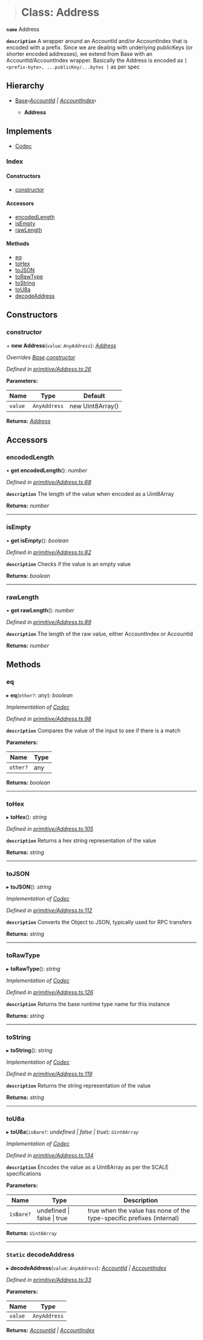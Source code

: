 > # Class: Address

**`name`** Address

**`description`** 
A wrapper around an AccountId and/or AccountIndex that is encoded with a prefix.
Since we are dealing with underlying publicKeys (or shorter encoded addresses),
we extend from Base with an AccountId/AccountIndex wrapper. Basically the Address
is encoded as `[ <prefix-byte>, ...publicKey/...bytes ]` as per spec

## Hierarchy

* [Base](_codec_base_.base.md)‹*[AccountId](_primitive_accountid_.accountid.md) | [AccountIndex](_primitive_accountindex_.accountindex.md)*›

  * **Address**

## Implements

* [Codec](../interfaces/_types_.codec.md)

### Index

#### Constructors

* [constructor](_primitive_address_.address.md#constructor)

#### Accessors

* [encodedLength](_primitive_address_.address.md#encodedlength)
* [isEmpty](_primitive_address_.address.md#isempty)
* [rawLength](_primitive_address_.address.md#rawlength)

#### Methods

* [eq](_primitive_address_.address.md#eq)
* [toHex](_primitive_address_.address.md#tohex)
* [toJSON](_primitive_address_.address.md#tojson)
* [toRawType](_primitive_address_.address.md#torawtype)
* [toString](_primitive_address_.address.md#tostring)
* [toU8a](_primitive_address_.address.md#tou8a)
* [decodeAddress](_primitive_address_.address.md#static-decodeaddress)

## Constructors

###  constructor

\+ **new Address**(`value`: *`AnyAddress`*): *[Address](_primitive_address_.address.md)*

*Overrides [Base](_codec_base_.base.md).[constructor](_codec_base_.base.md#constructor)*

*Defined in [primitive/Address.ts:26](https://github.com/polkadot-js/api/blob/917168a/packages/types/src/primitive/Address.ts#L26)*

**Parameters:**

Name | Type | Default |
------ | ------ | ------ |
`value` | `AnyAddress` |  new Uint8Array() |

**Returns:** *[Address](_primitive_address_.address.md)*

## Accessors

###  encodedLength

• **get encodedLength**(): *number*

*Defined in [primitive/Address.ts:68](https://github.com/polkadot-js/api/blob/917168a/packages/types/src/primitive/Address.ts#L68)*

**`description`** The length of the value when encoded as a Uint8Array

**Returns:** *number*

___

###  isEmpty

• **get isEmpty**(): *boolean*

*Defined in [primitive/Address.ts:82](https://github.com/polkadot-js/api/blob/917168a/packages/types/src/primitive/Address.ts#L82)*

**`description`** Checks if the value is an empty value

**Returns:** *boolean*

___

###  rawLength

• **get rawLength**(): *number*

*Defined in [primitive/Address.ts:89](https://github.com/polkadot-js/api/blob/917168a/packages/types/src/primitive/Address.ts#L89)*

**`description`** The length of the raw value, either AccountIndex or AccountId

**Returns:** *number*

## Methods

###  eq

▸ **eq**(`other?`: *any*): *boolean*

*Implementation of [Codec](../interfaces/_types_.codec.md)*

*Defined in [primitive/Address.ts:98](https://github.com/polkadot-js/api/blob/917168a/packages/types/src/primitive/Address.ts#L98)*

**`description`** Compares the value of the input to see if there is a match

**Parameters:**

Name | Type |
------ | ------ |
`other?` | any |

**Returns:** *boolean*

___

###  toHex

▸ **toHex**(): *string*

*Defined in [primitive/Address.ts:105](https://github.com/polkadot-js/api/blob/917168a/packages/types/src/primitive/Address.ts#L105)*

**`description`** Returns a hex string representation of the value

**Returns:** *string*

___

###  toJSON

▸ **toJSON**(): *string*

*Implementation of [Codec](../interfaces/_types_.codec.md)*

*Defined in [primitive/Address.ts:112](https://github.com/polkadot-js/api/blob/917168a/packages/types/src/primitive/Address.ts#L112)*

**`description`** Converts the Object to JSON, typically used for RPC transfers

**Returns:** *string*

___

###  toRawType

▸ **toRawType**(): *string*

*Implementation of [Codec](../interfaces/_types_.codec.md)*

*Defined in [primitive/Address.ts:126](https://github.com/polkadot-js/api/blob/917168a/packages/types/src/primitive/Address.ts#L126)*

**`description`** Returns the base runtime type name for this instance

**Returns:** *string*

___

###  toString

▸ **toString**(): *string*

*Implementation of [Codec](../interfaces/_types_.codec.md)*

*Defined in [primitive/Address.ts:119](https://github.com/polkadot-js/api/blob/917168a/packages/types/src/primitive/Address.ts#L119)*

**`description`** Returns the string representation of the value

**Returns:** *string*

___

###  toU8a

▸ **toU8a**(`isBare?`: *undefined | false | true*): *`Uint8Array`*

*Implementation of [Codec](../interfaces/_types_.codec.md)*

*Defined in [primitive/Address.ts:134](https://github.com/polkadot-js/api/blob/917168a/packages/types/src/primitive/Address.ts#L134)*

**`description`** Encodes the value as a Uint8Array as per the SCALE specifications

**Parameters:**

Name | Type | Description |
------ | ------ | ------ |
`isBare?` | undefined \| false \| true | true when the value has none of the type-specific prefixes (internal)  |

**Returns:** *`Uint8Array`*

___

### `Static` decodeAddress

▸ **decodeAddress**(`value`: *`AnyAddress`*): *[AccountId](_primitive_accountid_.accountid.md) | [AccountIndex](_primitive_accountindex_.accountindex.md)*

*Defined in [primitive/Address.ts:33](https://github.com/polkadot-js/api/blob/917168a/packages/types/src/primitive/Address.ts#L33)*

**Parameters:**

Name | Type |
------ | ------ |
`value` | `AnyAddress` |

**Returns:** *[AccountId](_primitive_accountid_.accountid.md) | [AccountIndex](_primitive_accountindex_.accountindex.md)*